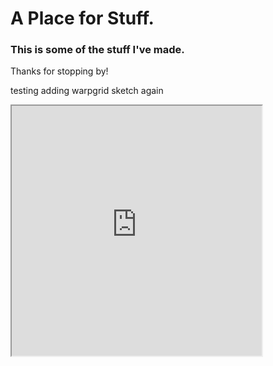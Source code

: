 # A Place for Stuff.
### This is some of the stuff I've made.  

Thanks for stopping by!

testing adding warpgrid sketch again
<iframe src="https://d-ho-215.github.io/warpGrid/" width="400" height="400"></iframe>

